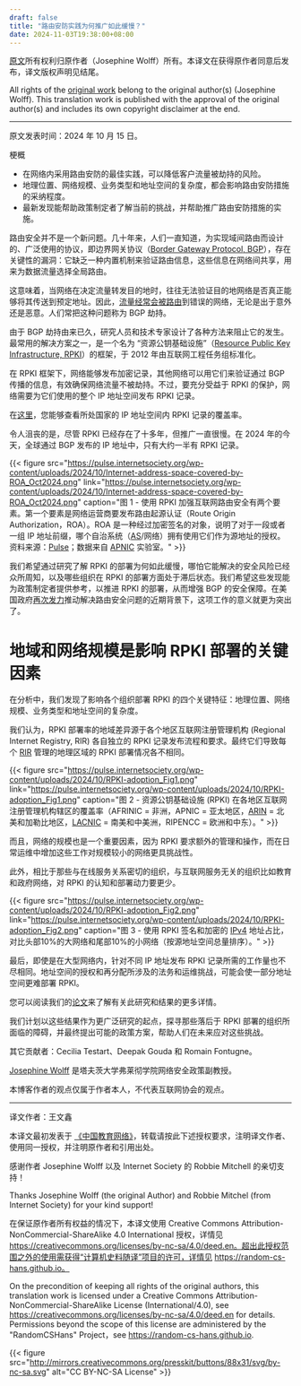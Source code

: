 ```yaml
---
draft: false
title: "路由安防实践为何推广如此缓慢？"
date: 2024-11-03T19:38:00+08:00
---
```



[原文](https://pulse.internetsociety.org/blog/why-is-routing-security-adoption-moving-so-slowly)所有权利归原作者（Josephine Wolff）所有。本译文在获得原作者同意后发布，译文版权声明见结尾。

All rights of the [original work](https://pulse.internetsociety.org/blog/why-is-routing-security-adoption-moving-so-slowly) belong to the original author(s) (Josephine Wolff). This translation work is published with the approval of the original author(s) and includes its own copyright disclaimer at the end.

---

原文发表时间：2024 年 10 月 15 日。

梗概
* 在网络内采用路由安防的最佳实践，可以降低客户流量被劫持的风险。
* 地理位置、网络规模、业务类型和地址空间的复杂度，都会影响路由安防措施的采纳程度。
* 最新发现能帮助政策制定者了解当前的挑战，并帮助推广路由安防措施的实施。

路由安全并不是一个新问题。几十年来，人们一直知道，为实现域间路由而设计的、广泛使用的协议，即边界网关协议（[Border Gateway Protocol, BGP](https://pulse.internetsociety.org/glossary#bgp)），存在关键性的漏洞：它缺乏一种内置机制来验证路由信息，这些信息在网络间共享，用来为数据流量选择全局路由。

这意味着，当网络在决定流量转发目的地时，往往无法验证目的地网络是否真正能够将其传送到预定地址。因此，[流量](https://arstechnica.com/information-technology/2022/09/how-3-hours-of-inaction-from-amazon-cost-cryptocurrency-holders-235000/)[经常](https://securityboulevard.com/2024/01/orange-spain-outage-bgp-traffic-hijacked-by-threat-actor/)[会被](https://www.zdnet.com/article/russian-telco-hijacks-internet-traffic-for-google-aws-cloudflare-and-others/)[路由](https://www.bleepingcomputer.com/news/security/cloudflare-blames-recent-outage-on-bgp-hijacking-incident/)到错误的网络，无论是出于意外还是恶意。人们常把这种问题称为 BGP 劫持。

由于 BGP 劫持由来已久，研究人员和技术专家设计了各种方法来阻止它的发生。最常用的解决方案之一，是一个名为 “资源公钥基础设施”（[Resource Public Key Infrastructure, RPKI](https://pulse.internetsociety.org/glossary#rpki)）的框架，于 2012 年由互联网工程任务组标准化。

在 RPKI 框架下，网络能够发布加密记录，其他网络可以用它们来验证通过 BGP 传播的信息，有效确保网络流量不被劫持。不过，要充分受益于 RPKI 的保护，网络需要为它们使用的整个 IP 地址空间发布 RPKI 记录。

在[这里](https://pulse.internetsociety.org/reports)，您能够查看所处国家的 IP 地址空间内 RPKI 记录的覆盖率。

令人沮丧的是，尽管 RPKI 已经存在了十多年，但推广一直很慢。在 2024 年的今天，全球通过 BGP 发布的 IP 地址中，只有大约一半有 RPKI 记录。

{{< figure src="https://pulse.internetsociety.org/wp-content/uploads/2024/10/Internet-address-space-covered-by-ROA_Oct2024.png" link="https://pulse.internetsociety.org/wp-content/uploads/2024/10/Internet-address-space-covered-by-ROA_Oct2024.png" caption="图 1 - 使用 RPKI 加强互联网路由安全有两个要素。第一个要素是网络运营商要发布路由起源认证（Route Origin Authorization，ROA）。ROA 是一种经过加密签名的对象，说明了对于一段或者一组 IP 地址前缀，哪个自治系统（[AS](https://pulse.internetsociety.org/glossary#as)/网络）拥有使用它们作为源地址的授权。资料来源：[Pulse](https://pulse.internetsociety.org/en/technologies/#metric-roa-coverage)；数据来自 [APNIC](https://pulse.internetsociety.org/glossary#apnic) 实验室。" >}}

我们希望通过研究了解 RPKI 的部署为何如此缓慢，哪怕它能解决的安全风险已经众所周知，以及哪些组织在 RPKI 的部署方面处于滞后状态。我们希望这些发现能为政策制定者提供参考，以推进 RPKI 的部署，从而增强 BGP 的安全保障。在美国政府[再次发力](https://www.fcc.gov/document/fcc-proposes-internet-routing-security-reporting-requirements-0)推动解决路由安全问题的近期背景下，这项工作的意义就更为突出了。

# 地域和网络规模是影响 RPKI 部署的关键因素

在分析中，我们发现了影响各个组织部署 RPKI 的四个关键特征：地理位置、网络规模、业务类型和地址空间的复杂度。

我们认为，RPKI 部署率的地域差异源于各个地区互联网注册管理机构 (Regional Internet Registry, RIR) 各自独立的 RPKI 记录发布流程和要求。最终它们导致每个 [RIR](https://pulse.internetsociety.org/glossary#rir) 管理的地理区域的 RPKI 部署情况各不相同。

{{< figure src="https://pulse.internetsociety.org/wp-content/uploads/2024/10/RPKI-adoption_Fig1.png" link="https://pulse.internetsociety.org/wp-content/uploads/2024/10/RPKI-adoption_Fig1.png" caption="图 2 - 资源公钥基础设施 (RPKI) 在各地区互联网注册管理机构辖区的覆盖率（AFRINIC = 非洲，APNIC = 亚太地区，[ARIN](https://pulse.internetsociety.org/glossary#arin) = 北美和加勒比地区，[LACNIC](https://pulse.internetsociety.org/glossary#lacnic) = 南美和中美洲，RIPENCC = 欧洲和中东）。" >}}

而且，网络的规模也是一个重要因素，因为 RPKI 要求额外的管理和操作，而在日常运维中增加这些工作对规模较小的网络更具挑战性。

此外，相比于那些与在线服务关系密切的组织，与互联网服务无关的组织比如教育和政府网络，对 RPKI 的认知和部署动力要更少。

{{< figure src="https://pulse.internetsociety.org/wp-content/uploads/2024/10/RPKI-adoption_Fig2.png" link="https://pulse.internetsociety.org/wp-content/uploads/2024/10/RPKI-adoption_Fig2.png" caption="图 3 - 使用 RPKI 签名和加密的 [IPv4](https://pulse.internetsociety.org/glossary#ipv4) 地址占比，对比头部10%的大网络和尾部10%的小网络（按源地址空间总量排序）。" >}}

最后，即使是在大型网络内，针对不同 IP 地址发布 RPKI 记录所需的工作量也不尽相同。地址空间的授权和再分配所涉及的法务和运维挑战，可能会使一部分地址空间更难部署 RPKI。

您可以阅读我们的[论文](https://papers.ssrn.com/sol3/papers.cfm?abstract_id=4948317)来了解有关此研究和结果的更多详情。

我们计划以这些结果作为更广泛研究的起点，探寻那些落后于 RPKI 部署的组织所面临的障碍，并最终提出可能的政策方案，帮助人们在未来应对这些挑战。

其它贡献者：Cecilia Testart、Deepak Gouda 和 Romain Fontugne。

[Josephine Wolff](https://www.linkedin.com/in/josephine-wolff-1baa414b/) 是塔夫茨大学弗莱彻学院网络安全政策副教授。

本博客作者的观点仅属于作者本人，不代表互联网协会的观点。

---

译文作者：王文鑫

本译文最初发表于 [《中国教育网络》](https://www.edu.cn/xxh/ji_shu_ju_le_bu/wlaq/202412/t20241216_2646499.shtml)，转载请按此下述授权要求，注明译文作者、使用同一授权，并注明原作者和引用出处。

感谢作者 Josephine Wolff 以及 Internet Society 的 Robbie Mitchell 的亲切支持！

Thanks Josephine Wolff (the original Author) and Robbie Mitchel (from Internet Society) for your kind support!

在保证原作者所有权益的情况下，本译文使用 Creative Commons Attribution-NonCommercial-ShareAlike 4.0 International 授权，详情见 https://creativecommons.org/licenses/by-nc-sa/4.0/deed.en。超出此授权范围之外的使用需获得“计算机史料随译”项目的许可，详情见 https://random-cs-hans.github.io。

On the precondition of keeping all rights of the original authors, this translation work is licensed under a Creative Commons Attribution-NonCommercial-ShareAlike License (International/4.0), see https://creativecommons.org/licenses/by-nc-sa/4.0/deed.en for details. Permissions beyond the scope of this license are administered by the "RandomCSHans" Project，see https://random-cs-hans.github.io.

{{< figure src="http://mirrors.creativecommons.org/presskit/buttons/88x31/svg/by-nc-sa.svg" alt="CC BY-NC-SA License" >}}
